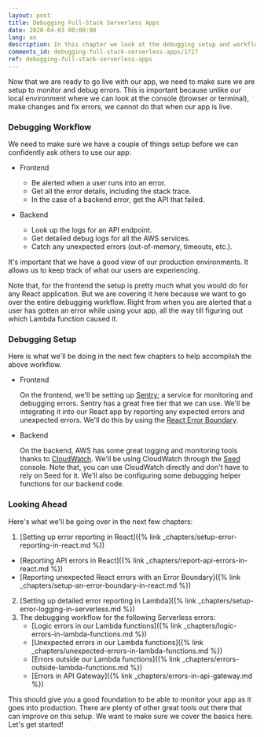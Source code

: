 ```yaml
---
layout: post
title: Debugging Full-Stack Serverless Apps
date: 2020-04-03 00:00:00
lang: en
description: In this chapter we look at the debugging setup and workflow for full-stack Serverless apps. We'll cover some of the most common errors, including errors inside and outside Lambda functions, timeouts and out-of-memory errors.
comments_id: debugging-full-stack-serverless-apps/1727
ref: debugging-full-stack-serverless-apps
---
```


Now that we are ready to go live with our app, we need to make sure we are setup to monitor and debug errors. This is important because unlike our local environment where we can look at the console (browser or terminal), make changes and fix errors, we cannot do that when our app is live.

### Debugging Workflow

We need to make sure we have a couple of things setup before we can confidently ask others to use our app:

- Frontend
  - Be alerted when a user runs into an error.
  - Get all the error details, including the stack trace.
  - In the case of a backend error, get the API that failed.

- Backend
  - Look up the logs for an API endpoint.
  - Get detailed debug logs for all the AWS services.
  - Catch any unexpected errors (out-of-memory, timeouts, etc.).

It's important that we have a good view of our production environments. It allows us to keep track of what our users are experiencing.

Note that, for the frontend the setup is pretty much what you would do for any React application. But we are covering it here because we want to go over the entire debugging workflow. Right from when you are alerted that a user has gotten an error while using your app, all the way till figuring out which Lambda function caused it.

### Debugging Setup

Here is what we'll be doing in the next few chapters to help accomplish the above workflow.

- Frontend

  On the frontend, we'll be setting up [Sentry](https://sentry.io); a service for monitoring and debugging errors. Sentry has a great free tier that we can use. We'll be integrating it into our React app by reporting any expected errors and unexpected errors. We'll do this by using the [React Error Boundary](https://reactjs.org/docs/error-boundaries.html).

- Backend

  On the backend, AWS has some great logging and monitoring tools thanks to [CloudWatch](https://aws.amazon.com/cloudwatch/). We'll be using CloudWatch through the [Seed](https://seed.run) console. Note that, you can use CloudWatch directly and don't have to rely on Seed for it. We'll also be configuring some debugging helper functions for our backend code.

### Looking Ahead

Here's what we'll be going over in the next few chapters:

1. [Setting up error reporting in React]({% link _chapters/setup-error-reporting-in-react.md %})
  - [Reporting API errors in React]({% link _chapters/report-api-errors-in-react.md %})
  - [Reporting unexpected React errors with an Error Boundary]({% link _chapters/setup-an-error-boundary-in-react.md %})
2. [Setting up detailed error reporting in Lambda]({% link _chapters/setup-error-logging-in-serverless.md %})
3. The debugging workflow for the following Serverless errors:
   - [Logic errors in our Lambda functions]({% link _chapters/logic-errors-in-lambda-functions.md %})
   - [Unexpected errors in our Lambda functions]({% link _chapters/unexpected-errors-in-lambda-functions.md %})
   - [Errors outside our Lambda functions]({% link _chapters/errors-outside-lambda-functions.md %})
   - [Errors in API Gateway]({% link _chapters/errors-in-api-gateway.md %})

This should give you a good foundation to be able to monitor your app as it goes into production. There are plenty of other great tools out there that can improve on this setup. We want to make sure we cover the basics here. Let's get started! 
